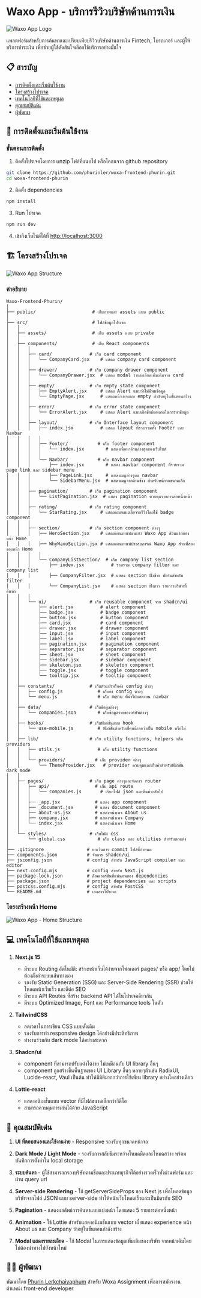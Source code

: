 # Waxo App - บริการรีวิวบริษัทด้านการเงิน

![Waxo App Logo](public/waxo.png)

แพลตฟอร์มสำหรับการค้นหาและเปรียบเทียบรีวิวบริษัทด้านการเงิน Fintech, โบรกเกอร์ และผู้ให้บริการชำระเงิน เพื่อช่วยผู้ใช้ตัดสินใจเลือกใช้บริการอย่างมั่นใจ

## 📋 สารบัญ

- [การติดตั้งและเริ่มต้นใช้งาน](#การติดตั้งและเริ่มต้นใช้งาน)
- [โครงสร้างโปรเจค](#โครงสร้างโปรเจค)
- [เทคโนโลยีที่ใช้และเหตุผล](#เทคโนโลยีที่ใช้และเหตุผล)
- [คุณสมบัติเด่น](#คุณสมบัติเด่น)
- [ผู้พัฒนา](#ผู้พัฒนา)

## 🚀 การติดตั้งและเริ่มต้นใช้งาน

### ขั้นตอนการติดตั้ง

1. ติดตั้งโปรเจคโดยการ unzip ไฟล์ที่แนบไป หรือโคลนจาก github repository

```bash
git clone https://github.com/phurinler/woxa-frontend-phurin.git
cd woxa-frontend-phurin
```

2. ติดตั้ง dependencies

```bash
npm install
```

3. Run โปรเจค

```bash
npm run dev
```

4. เข้าถึงเว็บไซต์ได้ที่ [http://localhost:3000](http://localhost:3000)

## 🏗️ โครงสร้างโปรเจค

![Waxo App Structure](public/project-structure.svg)

### คำอธิบาย

```
Waxo-Frontend-Phurin/
│
├── public/                     # เก็บภาพและ assets แบบ public
│
├── src/                        # ไฟล์ข้อมูลโปรเจค
│   │
│   ├── assets/                 # เก็บ assets แบบ private
│   │
│   ├── components/             # เก็บ React components
│   │   │
│   │   ├── card/              # เก็บ card component
│   │   │   └── CompanyCard.jsx    # แสดง company card component
│   │   │
│   │   ├── drawer/            # เก็บ company drawer component
│   │   │   └── CompanyDrawer.jsx  # แสดง modal รายละเอียดเพิ่มเติมจาก card
│   │   │
│   │   ├── empty/             # เก็บ empty state component
│   │   │   ├── EmptyAlert.jsx     # แสดง Alert แบบว่าไม่มีพบข้อมูล
│   │   │   └── EmptyPage.jsx      # แสดงหน้าเพจแบบ empty กำลังอยู่ในขั้นตอนสร้าง
│   │   │
│   │   ├── error/             # เก็บ error state component
│   │   │   └── ErrorAlert.jsx     # แสดง Alert แบบเกิดข้อผิดพลาดในการหาข้อมูล
│   │   │
│   │   ├── layout/            # เก็บ Interface layout component
│   │   │   ├── index.jsx          # แสดง layout ที่รวบรวมทั้ง Footer และ Navbar
│   │   │   │
│   │   │   ├── Footer/           # เก็บ footer component
│   │   │   │   └── index.jsx        # แสดงเนื้อหาด้านล่างสุดของเว็บไซต์
│   │   │   │
│   │   │   └── Navbar/           # เก็บ navbar component
│   │   │       ├── index.jsx        # แสดง navbar component ที่รวบรวม page link และ sidebar menu
│   │   │       ├── PageLink.jsx     # แสดงเมนูต่างๆบน navbar
│   │   │       └── SidebarMenu.jsx  # แสดงเมนูจากด้านข้าง สำหรับหน้าจอขนาดเล็ก
│   │   │
│   │   ├── pagination/        # เก็บ pagination component
│   │   │   └── ListPagination.jsx  # แสดง pagination ควบคุมรายการต่อหนึ่งหน้า
│   │   │
│   │   ├── rating/            # เก็บ rating component
│   │   │   └── StarRating.jsx     # แสดงคะแนนเฉลี่ยจากรีวิวโดยใช้ badge component
│   │   │
│   │   ├── section/           # เก็บ section component ต่างๆ
│   │   │   ├── HeroSection.jsx    # แสดงคอนเทนท์แนะนำ Waxo App ส่วนแรกของหน้า Home
│   │   │   ├── WhyWaxoSection.jsx # แสดงคอนเทนท์ประสบการณ์ Waxo App ส่วนที่สองของหน้า Home
│   │   │   │
│   │   │   └── CompanyListSection/  # เก็บ company list section
│   │   │       ├── index.jsx          # รวบรวม company filter และ company list
│   │   │       ├── CompanyFilter.jsx  # แสดง section ฝั่งซ้าย ฟอร์มสำหรับ filter
│   │   │       └── CompanyList.jsx    # แสดง section ฝั่งขวา รายการบริษัทที่ค้นหา
│   │   │
│   │   └── ui/                # เก็บ reusable component จาก shadcn/ui
│   │       ├── alert.jsx          # alert component
│   │       ├── badge.jsx          # badge component
│   │       ├── button.jsx         # button component
│   │       ├── card.jsx           # card component
│   │       ├── drawer.jsx         # drawer component
│   │       ├── input.jsx          # input component
│   │       ├── label.jsx          # label component
│   │       ├── pagination.jsx     # pagination component
│   │       ├── separator.jsx      # separator component
│   │       ├── sheet.jsx          # sheet component
│   │       ├── sidebar.jsx        # sidebar component
│   │       ├── skeleton.jsx       # skeleton component
│   │       ├── toggle.jsx         # toggle component
│   │       └── tooltip.jsx        # tooltip component
│   │
│   ├── constants/             # เก็บตัวแปรหรือค่า config ต่างๆ
│   │   ├── config.js             # เก็บค่า config ต่างๆ
│   │   └── menu.js               # เก็บ menu ที่นำไปแสดงบน navbar
│   │
│   ├── data/                  # เก็บข้อมูลต่างๆ
│   │   └── companies.json        # เก็บข้อมูลรายของบริษัทต่างๆ
│   │
│   ├── hooks/                 # เก็บฟังก์ชั่นแบบ hook
│   │   └── use-mobile.js         # ฟังก์ชั่นสำหรับเช็คหน้าจอว่าเป็น mobile หรือไม่
│   │
│   ├── lib/                   # เก็บ utility functions, helpers หรือ providers
│   │   ├── utils.js              # เก็บ utility functions
│   │   │
│   │   └── providers/           # เก็บ provider ต่างๆ
│   │       └── ThemeProvider.jsx   # provider ควบคุมและเก็บค่าสำหรับฟังก์ชั่น dark mode
│   │
│   ├── pages/                 # เก็บ page ต่างๆและจัดการ router
│   │   ├── api/                 # เก็บ api route
│   │   │   └── companies.js       # เรียกไฟล์ json และคืนค่ากลับไป
│   │   │
│   │   ├── _app.jsx             # แสดง app component
│   │   ├── _document.jsx        # แสดง document component
│   │   ├── about-us.jsx         # แสดงหน้าเพจ About us
│   │   ├── company.jsx          # แสดงหน้าเพจ Company
│   │   └── index.jsx            # แสดงหน้าเพจ Home
│   │
│   └── styles/                # เก็บไฟล์ css
│       └── global.css            # เก็บ class และ utilities สำหรับตกแต่ง
│
├── .gitignore                # ยกเว้นการ commit ไฟล์ที่กำหนด
├── components.json           # จัดการ shadcn/ui
├── jsconfig.json             # config สำหรับ JavaScript compiler และ editor
├── next.config.mjs           # config สำหรับ Next.js
├── package-lock.json         # ล็อคเวอร์ชันที่แน่นอนของ dependencies
├── package.json              # project dependencies และ scripts
├── postcss.config.mjs        # config สำหรับ PostCSS
└── README.md                 # เอกสารโปรเจค
```

### โครงสร้างหน้า Home

![Waxo App - Home Structure](public/home-structure.svg)

## 💻 เทคโนโลยีที่ใช้และเหตุผล

1. **Next.js 15**

   - มีระบบ Routing อัตโนมัติ: สร้างหน้าเว็บได้ง่ายจากโฟลเดอร์ pages/ หรือ app/ โดยไม่ต้องตั้งค่าระบบเส้นทางเอง
   - รองรับ Static Generation (SSG) และ Server-Side Rendering (SSR) ช่วยให้โหลดหน้าเว็บเร็ว และดีต่อ SEO
   - มีระบบ API Routes ที่สร้าง backend API ได้ในโปรเจคดียวกัน
   - มีระบบ Optimized Image, Font และ Performance tools ในตัว

2. **TailwindCSS**

   - ลดเวลาในการเขียน CSS แบบดั้งเดิม
   - รองรับการทำ responsive design ได้อย่างมีประสิทธิภาพ
   - ทำงานร่วมกับ dark mode ได้อย่างสะดวก

3. **Shadcn/ui**

   - component ที่สามารถปรับแต่งได้ง่าย ไม่เหมือนกับ UI library อื่นๆ
   - component ถูกสร้างขึ้นพื้นฐานของ UI Library อื่นๆ หลายๆตัวเช่น RadixUI, Lucide-react, Vaul เป็นต้น ทำให้มีมิติมากกว่าการใช้เพียง library อย่างใดอย่างเดียว

4. **Lottie-react**
   - แสดงอนิเมชั่นแบบ vector ที่มีไฟล์ขนาดเล็กกว่าวิดีโอ
   - สามารถควบคุมการเล่นได้ด้วย JavaScript

## 🌟 คุณสมบัติเด่น

1. **UI ที่ตอบสนองและใช้งานง่าย** - Responsive รองรับทุกขนาดหน้าจอ

2. **Dark Mode / Light Mode** - รองรับการสลับธีมระหว่างโหมดมืดและโหมดสว่าง พร้อมบันทึกการตั้งค่าใน local storage

3. **ระบบค้นหา** - ผู้ใช้สามารถกรองบริษัทตามชื่อและประเภทธุรกิจได้อย่างรวดเร็วทั้งผ่านฟอร์ม และผ่าน query url

4. **Server-side Rendering** - ใช้ getServerSideProps ของ Next.js เพื่อโหลดข้อมูลบริษัทจากไฟล์ JSON แบบ server-side ทำให้หน้าเว็บโหลดเร็วและเป็นมิตรกับ SEO

5. **Pagination** - แสดงผลลัพธ์การค้นหาแบบแบ่งหน้า โดยแสดง 5 รายการต่อหนึ่งหน้า

6. **Animation** - ใช้ Lottie สำหรับแสดงอนิเมชันแบบ vector เผื่อแสดง experience หน้า About us และ Company ว่าอยู่ในขั้นตอนกำลังสร้าง

7. **Modal แสดงรายละเอียด** - ใช้ Modal ในการแสดงข้อมูลเพิ่มเติมของบริษัท จากหน้าเดิมโดยไม่ต้องนำทางไปยังหน้าใหม่

## 👨‍💻 ผู้พัฒนา

พัฒนาโดย [Phurin Lerkchaiyaphum](http://phurin.vercel.app/) สำหรับ Woxa Assignment เพื่อการสมัครงานตำแหน่ง front-end developer
